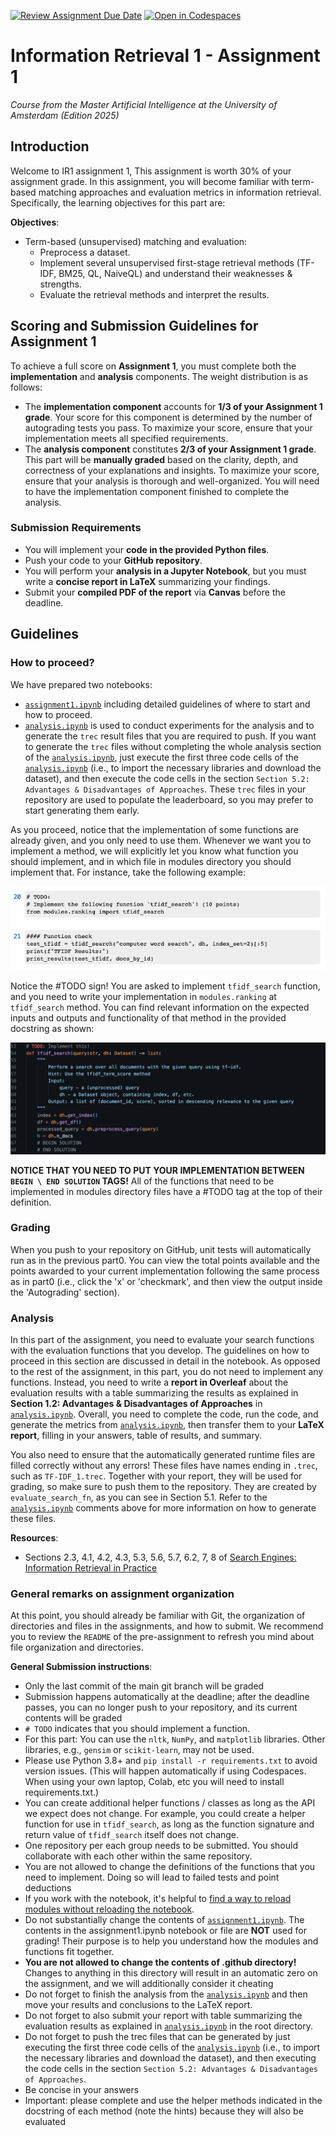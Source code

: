 [![Review Assignment Due Date](https://classroom.github.com/assets/deadline-readme-button-22041afd0340ce965d47ae6ef1cefeee28c7c493a6346c4f15d667ab976d596c.svg)](https://classroom.github.com/a/oBNdZHGZ)
[![Open in Codespaces](https://classroom.github.com/assets/launch-codespace-2972f46106e565e64193e422d61a12cf1da4916b45550586e14ef0a7c637dd04.svg)](https://classroom.github.com/open-in-codespaces?assignment_repo_id=18041998)
# Information Retrieval 1 - Assignment 1
*Course from the Master Artificial Intelligence at the University of Amsterdam (Edition 2025)*

## Introduction
Welcome to IR1 assignment 1, This assignment is worth 30% of your assignment grade.
In this assignment, you will become familiar with term-based matching approaches and evaluation metrics in information retrieval. Specifically, the learning objectives for this part are:

**Objectives**:
- Term-based (unsupervised) matching and evaluation:
    - Preprocess a dataset.
    - Implement several unsupervised first-stage retrieval methods (TF-IDF, BM25, QL, NaiveQL) and understand their weaknesses & strengths.
    - Evaluate the retrieval methods and interpret the results.
 
## Scoring and Submission Guidelines for Assignment 1  

To achieve a full score on **Assignment 1**, you must complete both the **implementation** and **analysis** components. The weight distribution is as follows:  

- The **implementation component** accounts for **1/3 of your Assignment 1 grade**. Your score for this component is determined by the number of autograding tests you pass. To maximize your score, ensure that your implementation meets all specified requirements.  
- The **analysis component** constitutes **2/3 of your Assignment 1 grade**. This part will be **manually graded** based on the clarity, depth, and correctness of your explanations and insights. To maximize your score, ensure that your analysis is thorough and well-organized. You will need to have the implementation component finished to complete the analysis.


### Submission Requirements  
- You will implement your **code in the provided Python files**.
- Push your code to your **GitHub repository**.
- You will perform your **analysis in a Jupyter Notebook**, but you must write a **concise report in LaTeX** summarizing your findings.  
- Submit your **compiled PDF of the report** via **Canvas** before the deadline.  


## Guidelines

### How to proceed?
We have prepared two notebooks: 
- [`assignment1.ipynb`](./assignment1.ipynb) including detailed guidelines of where to start and how to proceed.
- [`analysis.ipynb`](./analysis.ipynb) is used to conduct experiments for the analysis and to generate the `trec` result files that you are required to push. If you want to generate the `trec` files without completing the whole analysis section of the [`analysis.ipynb`](./analysis.ipynb), just execute the first three code cells of the [`analysis.ipynb`](./analysis.ipynb) (i.e., to import the necessary libraries and download the dataset), and then execute the code cells in the section `Section 5.2: Advantages & Disadvantages of Approaches`. These `trec` files in your repository are used to populate the leaderboard, so you may prefer to start generating them early.

As you proceed, notice that the implementation of some functions are already given, and you only need to use them. Whenever we want you to implement a method, we will explicitly let you know what function you should implement, and in which file in modules directory you should implement that. For instance, take the following example:

![example](docs/example.png)

Notice the #TODO sign! You are asked to implement `tfidf_search` function, and you need to write your implementation
in `modules.ranking` at `tfidf_search` method. You can find relevant information on the expected inputs and outputs and
functionality of that method in the provided docstring as shown:

![example](docs/tfidf.png)

**NOTICE THAT YOU NEED TO PUT YOUR IMPLEMENTATION BETWEEN `BEGIN \ END SOLUTION` TAGS!**
All of the functions that need to be implemented in modules directory files have a #TODO tag at the top of their definition.

### Grading
When you push to your repository on GitHub, unit tests will automatically run as in the previous part0. You can view the total points available and the points awarded to your current implementation following the same process as in part0 (i.e., click the 'x' or 'checkmark', and then view the output inside the 'Autograding' section).

### Analysis
In this part of the assignment, you need to evaluate your search functions with the evaluation functions that you develop. The guidelines on how to proceed in this section are discussed in detail in the notebook. As opposed to the rest of the assignment, in this part, you do not need to implement any functions. Instead, you need to write a **report in Overleaf** about the evaluation results with a table summarizing the results as explained in **Section 1.2: Advantages & Disadvantages of Approaches** in [`analysis.ipynb`](./analysis.ipynb). Overall, you need to complete the code, run the code, and generate the metrics from [`analysis.ipynb`](./analysis.ipynb), then transfer them to your **LaTeX report**, filling in your answers, table of results, and summary.

You also need to ensure that the automatically generated runtime files are filled correctly without any errors! These files have names ending in `.trec`, such as `TF-IDF_1.trec`. Together with your report, they will be used for grading, so make sure to push them to the repository. They are created by `evaluate_search_fn`, as you can see in Section 5.1. Refer to the [`analysis.ipynb`](./analysis.ipynb) comments above for more information on how to generate these files. 

**Resources**: 
- Sections 2.3, 4.1, 4.2, 4.3, 5.3, 5.6, 5.7, 6.2, 7, 8 of [Search Engines: Information Retrieval in Practice](https://ciir.cs.umass.edu/downloads/SEIRiP.pdf)


### General remarks on assignment organization
At this point, you should already be familiar with Git, the organization of directories and files in the assignments, and how to submit. We recommend you to review the `README` of the pre-assignment to refresh you mind about file organization and directories.

**General Submission instructions**:
- Only the last commit of the main git branch will be graded
- Submission happens automatically at the deadline; after the deadline passes, you can no longer push to your repository, and its current contents will be graded
- `# TODO` indicates that you should implement a function.
- For this part: You can use the `nltk`, `NumPy`, and `matplotlib` libraries. Other libraries, e.g., `gensim` or `scikit-learn`, may not be used.
- Please use Python 3.8+ and `pip install -r requirements.txt` to avoid version issues. (This will happen automatically if using Codespaces. When using your own laptop, Colab, etc you will need to install requirements.txt.)
- You can create additional helper functions / classes as long as the API we expect does not change. For example, you could create a helper function for use in `tfidf_search`, as long as the function signature and return value of `tfidf_search` itself does not change. 
- One repository per each group needs to be submitted. You should collaborate with each other within the same repository.
- You are not allowed to change the definitions of the functions that you need to implement. Doing so will lead to failed tests and point deductions
- If you work with the notebook, it's helpful to [find a way to reload modules without reloading the notebook](https://stackoverflow.com/questions/5364050/reloading-submodules-in-ipython/54440220#54440220).
- Do not substantially change the contents of [`assignment1.ipynb`](./assignment1.ipynb). The contents in the assignment1.ipynb notebook
or file are **NOT** used for grading! Their purpose is to help you understand how the modules and functions fit together.
- **You are not allowed to change the contents of .github directory!** Changes to anything in this directory will result in an automatic zero on the assignment, and we will additionally consider it cheating
- Do not forget to finish the analysis from the [`analysis.ipynb`](./analysis.ipynb) and then move your results and conclusions to the LaTeX report.
- Do not forget to also submit your report with table summarizing the evaluation results as explained in [`analysis.ipynb`](./analysis.ipynb) in the
root directory.
- Do not forget to push the trec files that can be generated by just executing the first three code cells of the [`analysis.ipynb`](./analysis.ipynb) (i.e., to import the necessary libraries and download the dataset), and then executing the code cells in the section `Section 5.2: Advantages & Disadvantages of Approaches`.
- Be concise in your answers 
- Important: please complete and use the helper methods indicated in the docstring of each method (note the hints) because they will also be evaluated